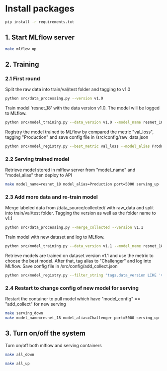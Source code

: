 # Install packages

```bash
pip install -r requirements.txt
```

## 1. Start MLflow server

```bash
make mlflow_up
```

## 2. Training

### 2.1 First round

Split the raw data into train/val/test folder and tagging to v1.0

```bash
python src/data_processing.py --version v1.0
```

Train model 'resnet_18' with the data version v1.0. The model will be logged to MLflow.

```bash
python src/model_training.py --data_version v1.0 --model_name resnet_18 --device cpu
```

Registry the model trained to MLflow by compared the metric "val_loss", tagging "Production" and save config file in /src/config/raw_data.json

```bash
python src/model_registry.py --best_metric val_loss --model_alias Production --config_name raw_data
```

### 2.2 Serving trained model

Retrieve model stored in mlflow server from "model_name" and "model_alias" then deploy to API

```bash
make model_name=resnet_18 model_alias=Production port=5000 serving_up
```

### 2.3 Add more data and re-train model

Merge labeled data from /data_source/collected/ with raw_data and split into train/val/test folder. Tagging the version as well as the folder name to v1.1

```bash
python src/data_processing.py --merge_collected --version v1.1
```

Train model with new dataset and log to MLflow.

```bash
python src/model_training.py --data_version v1.1 --model_name resnet_18 --device cpu
```

Retrieve models are trained on dataset version v1.1 and use the metric to choose the best model. After that, tag alias to "Challenger" and log into MLflow. Save config file in /src/config/add_collect.json

```bash
python src/model_registry.py --filter_string "tags.data_version LIKE 'v1.1'" --best_metric best_val_loss --model_alias Challenger --config_name add_collect
```

### 2.4 Restart to change config of new model for serving

Restart the container to pull model which have "model_config" == "add_collect" for new serving

```bash
make serving_down
make model_name=resnet_18 model_alias=Challenger port=5000 serving_up
```

## 3. Turn on/off the system

Turn on/off both mlflow and serving containers

```bash
make all_down
```

```bash
make all_up
```
